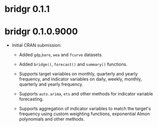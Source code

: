 # bridgr 0.1.1

# bridgr 0.1.0.9000

* Initial CRAN submission:
  - Added `gdp`,`baro`, `wea` and `fcurve` datasets.

  - Added `bridge()`, `forecast()` and `summary()` functions.
 
  - Supports target variables on monthly, quarterly and yearly frequency, and 
    indicator variables on daily, weekly, monthly, quarterly and yearly frequency. 
    
  - Supports `auto.arima`, `ets` and other methods for indicator variable forecasting.
 
  - Supports aggregation of indicator variables to match the target's frequency using
    custom weighting functions, exponential Almon polynomials and other methods.
 

